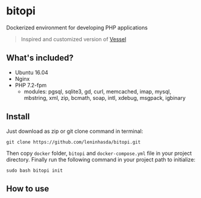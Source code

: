 # bitopi
Dockerized environment for developing PHP applications

> Inspired and customized version of [Vessel](https://github.com/shipping-docker/vessel)

## What's included?
- Ubuntu 16.04
- Nginx
- PHP 7.2-fpm
  - modules: pgsql, sqlite3, gd, curl, memcached, imap, mysql, mbstring, xml, zip, bcmath, soap, intl, xdebug, msgpack, igbinary

## Install
Just download as zip or git clone command in terminal:
```
git clone https://github.com/leninhasda/bitopi.git
```
Then copy `docker` folder, `bitopi` and `docker-compose.yml` file in your project directory. Finally run the following command in your project path to initialize:
```
sudo bash bitopi init
```

## How to use
